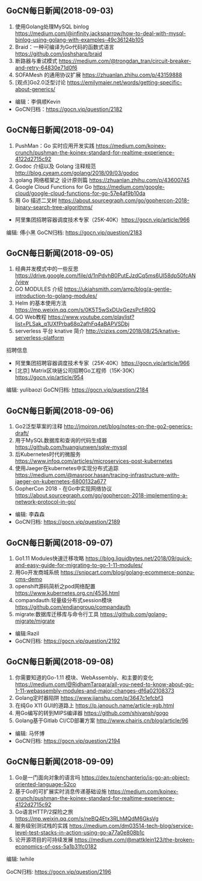 ## GoCN每日新闻(2018-09-03)

1. 使用Golang处理MySQL binlog https://medium.com/@infinity.jacksparrow/how-to-deal-with-mysql-binlog-using-golang-with-examples-49c36124b105
2. Braid：一种可编译为Go代码的函数式语言 https://github.com/joshsharp/braid
3. 断路器与重试模式 https://medium.com/@trongdan_tran/circuit-breaker-and-retry-64830e71d0f6
4. SOFAMesh 的通用协议扩展 https://zhuanlan.zhihu.com/p/43159888
5. [观点]Go2.0泛型讨论 https://emilymaier.net/words/getting-specific-about-generics/

* 编辑：李俱顺Kevin
* GoCN归档：https://gocn.vip/question/2182


## GoCN每日新闻(2018-09-04)

1.  PushMan：Go 实时应用开发实践 https://medium.com/koinex-crunch/pushman-the-koinex-standard-for-realtime-experience-4122d2715c92
2. Godoc 介绍以及 Golang 注释规范 http://blog.cyeam.com/golang/2018/09/03/godoc
3. golang 网络框架之 设计原则篇 https://zhuanlan.zhihu.com/p/43600745
4. Google Cloud Functions for Go  https://medium.com/google-cloud/google-cloud-functions-for-go-57e4af9b10da
5. 用 Go 描述二叉树 https://about.sourcegraph.com/go/gophercon-2018-binary-search-tree-algorithms/

* 阿里集团招聘容器调度技术专家（25K-40K）https://gocn.vip/article/966

编辑: 傅小黑
GoCN归档: https://gocn.vip/question/2183

## GoCN每日新闻(2018-09-05)

1. 经典并发模式中的一些反思 https://drive.google.com/file/d/1nPdvhB0PutEJzdCq5ms6UI58dp50fcAN/view
2. GO MODULES 介绍 https://ukiahsmith.com/amp/blog/a-gentle-introduction-to-golang-modules/
3. Helm 的基本使用方法 https://mp.weixin.qq.com/s/0K5T5wSxDUxGezsPcfiR0Q
4. GO Web教程 https://www.youtube.com/playlist?list=PLSak_q1UXfPrba68q2afhFq4aBAPVSDbj
5. serverless 平台 knative 简介 http://cizixs.com/2018/08/25/knative-serverless-platform

招聘信息
- 阿里集团招聘容器调度技术专家（25K-40K）https://gocn.vip/article/966
- [北京] Matrix区块链公司招聘Go工程师（15K-30K） https://gocn.vip/article/954

编辑: yulibaozi
GoCN归档: https://gocn.vip/question/2184

## GoCN每日新闻(2018-09-06)

1. Go2泛型草案的注释 http://jmoiron.net/blog/notes-on-the-go2-generics-draft/
2. 用于MySQL数据库和查询的代码生成器 https://github.com/huangjunwen/sqlw-mysql
3. 后Kubernetes时代的微服务 https://www.infoq.com/articles/microservices-post-kubernetes
4. 使用Jaeger在kubernetes中实现分布式追踪 https://medium.com/@masroor.hasan/tracing-infrastructure-with-jaeger-on-kubernetes-6800132a677
5. GopherCon 2018 - 在Go中实现网络协议 https://about.sourcegraph.com/go/gophercon-2018-implementing-a-network-protocol-in-go/

* 编辑: 李森森
* GoCN归档: https://gocn.vip/question/2189

## GoCN每日新闻(2018-09-07)

1. Go1.11 Modules快速迁移攻略 https://blog.liquidbytes.net/2018/09/quick-and-easy-guide-for-migrating-to-go-1-11-modules/
2. 用Go开发商城系统 https://snipcart.com/blog/golang-ecommerce-ponzu-cms-demo
3. openshift源码简析之pod网络配置 https://www.kubernetes.org.cn/4536.html
4. compandauth:轻量级分布式session模块 https://github.com/endiangroup/compandauth
5. migrate:数据库迁移库与命令行工具 https://github.com/golang-migrate/migrate

* 编辑:Razil
* GoCN归档:  https://gocn.vip/question/2192

## GoCN每日新闻(2018-09-08)

1. 你需要知道的Go-1.11 模块、WebAssembly、和主要的变化 https://medium.com/@RidhamTarpara/all-you-need-to-know-about-go-1-11-webassembly-modules-and-major-changes-df6a02108373
2. Golang定时器陷阱 https://www.jianshu.com/p/3647c1efcbf3
3. 在纯Go X11 GUI的道路上 https://p.janouch.name/article-xgb.html
4. 用Go编写的转到MIPS编译器 https://github.com/shivansh/gogo
5. Golang基于Gitlab CI/CD部署方案 http://www.chairis.cn/blog/article/96

* 编辑: 马怀博
* GoCN归档: https://gocn.vip/question/2194

## GoCN每日新闻(2018-09-09)

1. Go是一门面向对象的语言吗  https://dev.to/enchanterio/is-go-an-object-oriented-language-52co
2. 基于Go的可扩展实时消息传递基础设施 https://medium.com/koinex-crunch/pushman-the-koinex-standard-for-realtime-experience-4122d2715c92
3. Go语言HTTP/2探险之旅  https://mp.weixin.qq.com/s/neBQ4Etx3RLhMQdM6GksVg
4. 服务级别测试栈的实践 https://medium.com/dm03514-tech-blog/service-level-test-stacks-in-action-using-go-a77a0e808b1c
5. 论开源项目的可持续发展 https://medium.com/@mattklein123/the-broken-economics-of-oss-5a1b31fc0182

编辑: lwhile

GoCN归档: https://gocn.vip/question/2196
